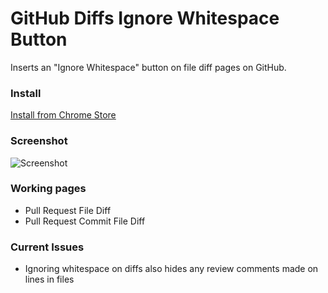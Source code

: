 # GitHub Diffs Ignore Whitespace Button

Inserts an "Ignore Whitespace" button on file diff pages on GitHub.

### Install
[Install from Chrome Store](https://chrome.google.com/webstore/detail/github-ignore-whitespace/cndheldchmdkjjggoghiildfbolgpeka)

### Screenshot
![Screenshot](http://i.imgur.com/jBIcKsF.png)

### Working pages
* Pull Request File Diff
* Pull Request Commit File Diff

### Current Issues
* Ignoring whitespace on diffs also hides any review comments made on lines in files
